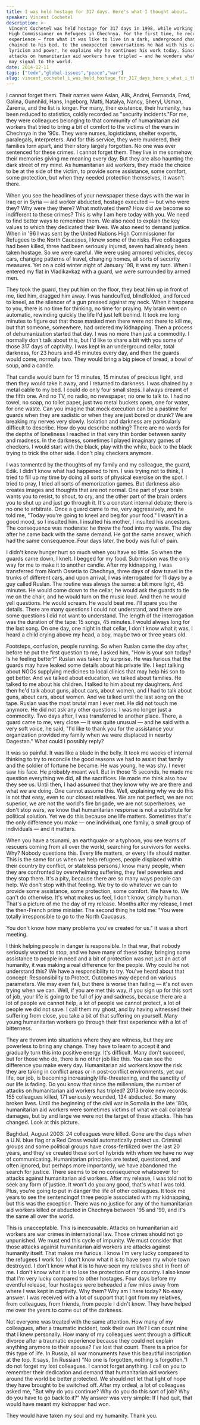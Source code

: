 ```yaml
---
title: I was held hostage for 317 days. Here's what I thought about…
speaker: Vincent Cochetel
description: >-
 Vincent Cochetel was held hostage for 317 days in 1998, while working for the UN
 High Commissioner on Refugees in Chechnya. For the first time, he recounts the
 experience — from what it was like to live in a dark, underground chamber,
 chained to his bed, to the unexpected conversations he had with his captors. With
 lyricism and power, he explains why he continues his work today. Since 2000,
 attacks on humanitarian aid workers have tripled — and he wonders what that rise
 may signal to the world.
date: 2014-12-11
tags: ["tedx","global-issues","peace","war"]
slug: vincent_cochetel_i_was_held_hostage_for_317_days_here_s_what_i_thought_about
---
```


I cannot forget them. Their names were Aslan, Alik, Andrei, Fernanda, Fred, Galina,
Gunnhild, Hans, Ingeborg, Matti, Natalya, Nancy, Sheryl, Usman, Zarema, and the list is
longer. For many, their existence, their humanity, has been reduced to statistics, coldly
recorded as "security incidents."For me, they were colleagues belonging to that community
of humanitarian aid workers that tried to bring a bit of comfort to the victims of the
wars in Chechnya in the '90s. They were nurses, logisticians, shelter experts, paralegals,
interpreters. And for this service, they were murdered, their families torn apart, and
their story largely forgotten. No one was ever sentenced for these crimes. I cannot forget
them. They live in me somehow, their memories giving me meaning every day. But they are
also haunting the dark street of my mind. As humanitarian aid workers, they made the choice
to be at the side of the victim, to provide some assistance, some comfort, some
protection, but when they needed protection themselves, it wasn't there.

When you see the headlines of your newspaper these days with the war in Iraq or in Syria —
aid worker abducted, hostage executed — but who were they? Why were they there? What
motivated them? How did we become so indifferent to these crimes? This is why I am here
today with you. We need to find better ways to remember them. We also need to explain the
key values to which they dedicated their lives. We also need to demand justice. When in '96
I was sent by the United Nations High Commissioner for Refugees to the North Caucasus, I
knew some of the risks. Five colleagues had been killed, three had been seriously injured,
seven had already been taken hostage. So we were careful. We were using armored vehicles,
decoy cars, changing patterns of travel, changing homes, all sorts of security
measures. Yet on a cold winter night of January '98, it was my turn. When I entered my flat
in Vladikavkaz with a guard, we were surrounded by armed men.

They took the guard, they put him on the floor, they beat him up in front of me, tied him,
dragged him away. I was handcuffed, blindfolded, and forced to kneel, as the silencer of a
gun pressed against my neck. When it happens to you, there is no time for thinking, no
time for praying. My brain went on automatic, rewinding quickly the life I'd just left
behind. It took me long minutes to figure out that those masked men there were not there
to kill me, but that someone, somewhere, had ordered my kidnapping. Then a process of
dehumanization started that day. I was no more than just a commodity. I normally don't talk
about this, but I'd like to share a bit with you some of those 317 days of captivity. I
was kept in an underground cellar, total darkness, for 23 hours and 45 minutes every day,
and then the guards would come, normally two. They would bring a big piece of bread, a
bowl of soup, and a candle.

That candle would burn for 15 minutes, 15 minutes of precious light, and then they would
take it away, and I returned to darkness. I was chained by a metal cable to my bed. I
could do only four small steps. I always dreamt of the fifth one. And no TV, no radio, no
newspaper, no one to talk to. I had no towel, no soap, no toilet paper, just two metal
buckets open, one for water, for one waste. Can you imagine that mock execution can be a
pastime for guards when they are sadistic or when they are just bored or drunk? We are
breaking my nerves very slowly. Isolation and darkness are particularly difficult to
describe. How do you describe nothing? There are no words for the depths of loneliness I
reached in that very thin border between sanity and madness. In the darkness, sometimes I
played imaginary games of checkers. I would start with the black, play with the white,
back to the black trying to trick the other side. I don't play checkers
anymore.

I was tormented by the thoughts of my family and my colleague, the guard, Edik. I didn't
know what had happened to him. I was trying not to think, I tried to fill up my time by
doing all sorts of physical exercise on the spot. I tried to pray, I tried all sorts of
memorization games. But darkness also creates images and thoughts that are not normal. One
part of your brain wants you to resist, to shout, to cry, and the other part of the brain
orders you to shut up and just go through it. It's a constant internal debate; there is no
one to arbitrate. Once a guard came to me, very aggressively, and he told me, "Today you're
going to kneel and beg for your food." I wasn't in a good mood, so I insulted him. I
insulted his mother, I insulted his ancestors. The consequence was moderate: he threw the
food into my waste. The day after he came back with the same demand. He got the same
answer, which had the same consequence. Four days later, the body was full of
pain.

I didn't know hunger hurt so much when you have so little. So when the guards came down, I
knelt. I begged for my food. Submission was the only way for me to make it to another
candle. After my kidnapping, I was transferred from North Ossetia to Chechnya, three days
of slow travel in the trunks of different cars, and upon arrival, I was interrogated for
11 days by a guy called Ruslan. The routine was always the same: a bit more light, 45
minutes. He would come down to the cellar, he would ask the guards to tie me on the chair,
and he would turn on the music loud. And then he would yell questions. He would scream. He
would beat me. I'll spare you the details. There are many questions I could not
understand, and there are some questions I did not want to understand. The length of the
interrogation was the duration of the tape: 15 songs, 45 minutes. I would always long for
the last song. On one day, one night in that cellar, I don't know what it was, I heard a
child crying above my head, a boy, maybe two or three years old.

Footsteps, confusion, people running. So when Ruslan came the day after, before he put the
first question to me, I asked him, "How is your son today? Is he feeling better?" Ruslan
was taken by surprise. He was furious that the guards may have leaked some details about
his private life. I kept talking about NGOs supplying medicines to local clinics that may
help his son to get better. And we talked about education, we talked about families. He
talked to me about his children. I talked to him about my daughters. And then he'd talk
about guns, about cars, about women, and I had to talk about guns, about cars, about
women. And we talked until the last song on the tape. Ruslan was the most brutal man I
ever met. He did not touch me anymore. He did not ask any other questions. I was no longer
just a commodity. Two days after, I was transferred to another place. There, a guard came
to me, very close — it was quite unusual — and he said with a very soft voice, he said,
"I'd like to thank you for the assistance your organization provided my family when we
were displaced in nearby Dagestan." What could I possibly reply?

It was so painful. It was like a blade in the belly. It took me weeks of internal thinking
to try to reconcile the good reasons we had to assist that family and the soldier of
fortune he became. He was young, he was shy. I never saw his face. He probably meant well.
But in those 15 seconds, he made me question everything we did, all the sacrifices. He made
me think also how they see us. Until then, I had assumed that they know why we are there
and what we are doing. One cannot assume this. Well, explaining why we do this is not that
easy, even to our closest relatives. We are not perfect, we are not superior, we are not
the world's fire brigade, we are not superheroes, we don't stop wars, we know that
humanitarian response is not a substitute for political solution. Yet we do this because
one life matters. Sometimes that's the only difference you make — one individual, one
family, a small group of individuals — and it matters.

When you have a tsunami, an earthquake or a typhoon, you see teams of rescuers coming from
all over the world, searching for survivors for weeks. Why? Nobody questions this. Every
life matters, or every life should matter. This is the same for us when we help refugees,
people displaced within their country by conflict, or stateless persons,I know many
people, when they are confronted by overwhelming suffering, they feel powerless and they
stop there. It's a pity, because there are so many ways people can help. We don't stop
with that feeling. We try to do whatever we can to provide some assistance, some
protection, some comfort. We have to. We can't do otherwise. It's what makes us feel, I
don't know, simply human. That's a picture of me the day of my release. Months after my
release, I met the then-French prime minister. The second thing he told me: "You were
totally irresponsible to go to the North Caucasus.

You don't know how many problems you've created for us." It was a short meeting.

I think helping people in danger is responsible. In that war, that nobody seriously wanted
to stop, and we have many of these today, bringing some assistance to people in need and a
bit of protection was not just an act of humanity, it was making a real difference for the
people. Why could he not understand this? We have a responsibility to try. You've heard
about that concept: Responsibility to Protect. Outcomes may depend on various parameters.
We may even fail, but there is worse than failing — it's not even trying when we can. Well,
if you are met this way, if you sign up for this sort of job, your life is going to be
full of joy and sadness, because there are a lot of people we cannot help, a lot of people
we cannot protect, a lot of people we did not save. I call them my ghost, and by having
witnessed their suffering from close, you take a bit of that suffering on yourself. Many
young humanitarian workers go through their first experience with a lot of
bitterness.

They are thrown into situations where they are witness, but they are powerless to bring
any change. They have to learn to accept it and gradually turn this into positive energy.
It's difficult. Many don't succeed, but for those who do, there is no other job like this.
You can see the difference you make every day. Humanitarian aid workers know the risk they
are taking in conflict areas or in post-conflict environments, yet our life, our job, is
becoming increasingly life-threatening, and the sanctity of our life is fading. Do you
know that since the millennium, the number of attacks on humanitarian aid workers has
tripled? 2013 broke new records: 155 colleagues killed, 171 seriously wounded, 134
abducted. So many broken lives. Until the beginning of the civil war in Somalia in the
late '80s, humanitarian aid workers were sometimes victims of what we call collateral
damages, but by and large we were not the target of these attacks. This has changed. Look
at this picture.

Baghdad, August 2003: 24 colleagues were killed. Gone are the days when a U.N. blue flag
or a Red Cross would automatically protect us. Criminal groups and some political groups
have cross-fertilized over the last 20 years, and they've created these sort of hybrids
with whom we have no way of communicating. Humanitarian principles are tested, questioned,
and often ignored, but perhaps more importantly, we have abandoned the search for justice.
There seems to be no consequence whatsoever for attacks against humanitarian aid workers.
After my release, I was told not to seek any form of justice. It won't do you any good,
that's what I was told. Plus, you're going to put in danger the life of other colleagues.
It took me years to see the sentencingof three people associated with my kidnapping, but
this was the exception. There was no justice for any of the humanitarian aid workers
killed or abducted in Chechnya between '95 and '99, and it's the same all over the
world.

This is unacceptable. This is inexcusable. Attacks on humanitarian aid workers are war
crimes in international law. Those crimes should not go unpunished. We must end this cycle
of impunity. We must consider that those attacks against humanitarian aid workers are
attacks against humanity itself. That makes me furious. I know I'm very lucky compared to
the refugees I work for. I don't know what it is to have seen my whole town destroyed. I
don't know what it is to have seen my relatives shot in front of me. I don't know what it
is to lose the protection of my country. I also know that I'm very lucky compared to other
hostages. Four days before my eventful release, four hostages were beheaded a few miles
away from where I was kept in captivity. Why them? Why am I here today? No easy answer. I
was received with a lot of support that I got from my relatives, from colleagues, from
friends, from people I didn't know. They have helped me over the years to come out of the
darkness.

Not everyone was treated with the same attention. How many of my colleagues, after a
traumatic incident, took their own life? I can count nine that I knew personally. How many
of my colleagues went through a difficult divorce after a traumatic experience because
they could not explain anything anymore to their spouse? I've lost that count. There is a
price for this type of life. In Russia, all war monuments have this beautiful inscription
at the top. It says, (In Russian) "No one is forgotten, nothing is forgotten."I do not
forget my lost colleagues. I cannot forget anything. I call on you to remember their
dedication and demand that humanitarian aid workers around the world be better protected.
We should not let that light of hope they have brought to be switched off. After my ordeal,
a lot of colleagues asked me, "But why do you continue? Why do you do this sort of job?
Why do you have to go back to it?" My answer was very simple: If I had quit, that would
have meant my kidnapper had won.

They would have taken my soul and my humanity. Thank you.

<!--
ad_duration=3.33
comment_count=72
event="TEDxPlaceDesNations"
external_start_time=0
has_talk_citation=1
intro_duration=11.82
is_subtitle_required="False"
is_talk_featured="True"
language="en"
language_swap="False"
native_language="en"
number_of_related_talks=6
number_of_speakers=1
number_of_subtitled_videos=26
number_of_tags=4
number_of_talk_download_languages=26
number_of_talk_more_resources=0
number_of_talk_recommendations=1
number_of_talks_take_actions=0
post_ad_duration=0.83
published_timestamp="2015-03-16 15:01:29"
recording_date="2014-12-11"
speaker_description="Humanitarian"
speaker_is_published=1
speaker_name="Vincent Cochetel"
talk_more_resources=[]
talk_name="I was held hostage for 317 days. Here's what I thought about…"
talk_recommendations_blurb="Read more about brave humanitarian aid workers to see why it's essential that we protect them."
talks_tags=["tedx","global-issues","peace","war"]
talks_take_action=[]
url_audio="https://download.ted.com/talks/VincentCochetel_2014X.mp3?apikey=acme-roadrunner"
url_photo_speaker="https://pe.tedcdn.com/images/ted/9aedf60c2523aaf807986d2090324ba7aa251eb0_254x191.jpg"
url_photo_talk="https://pe.tedcdn.com/images/ted/9fef2f6fcee1c5983ede2827907f66c31db28735_2880x1620.jpg"
url_webpage="https://www.ted.com/talks/vincent_cochetel_i_was_held_hostage_for_317_days_here_s_what_i_thought_about"
video_type_name="TEDx Talk"
-->